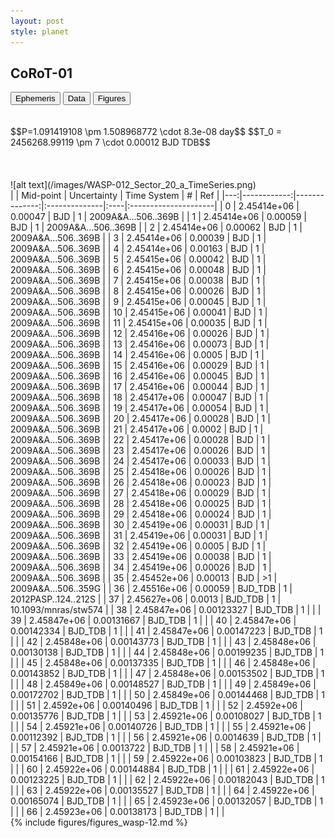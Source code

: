 ```yaml
---
layout: post
style: planet
---
```

<script src="../js/planets.js"></script> 

## CoRoT-01

<!-- Tab links -->
<div class="tab">
  <button class="tablinks" onclick="openCity(event, 'Ephemeris')">Ephemeris</button>
  <button class="tablinks" onclick="openCity(event, 'Data')">Data</button>
  <button class="tablinks" onclick="openCity(event, 'Figures')">Figures</button>
</div>

<!-- Tab content -->
<div id="Ephemeris" class="tabcontent" markdown="1">
<br/><br/>
  $$P=1.091419108 \pm 1.508968772 \cdot 8.3e-08 day$$
  $$T_0 = 2456268.99119 \pm 7 \cdot 0.00012 BJD TDB$$
  <br/><br/>
  <br/><br/>
  ![alt text](/images/WASP-012_Sector_20_a_TimeSeries.png)
</div>

<div id="Data" class="tabcontent" markdown="1">
|    |   Mid-point |   Uncertainty | Time System   | #   | Ref                  |
|---:|------------:|--------------:|:--------------|:----|:---------------------|
|  0 | 2.45414e+06 |    0.00047    | BJD           | 1   | 2009A&A...506..369B  |
|  1 | 2.45414e+06 |    0.00059    | BJD           | 1   | 2009A&A...506..369B  |
|  2 | 2.45414e+06 |    0.00062    | BJD           | 1   | 2009A&A...506..369B  |
|  3 | 2.45414e+06 |    0.00039    | BJD           | 1   | 2009A&A...506..369B  |
|  4 | 2.45414e+06 |    0.00163    | BJD           | 1   | 2009A&A...506..369B  |
|  5 | 2.45415e+06 |    0.00042    | BJD           | 1   | 2009A&A...506..369B  |
|  6 | 2.45415e+06 |    0.00048    | BJD           | 1   | 2009A&A...506..369B  |
|  7 | 2.45415e+06 |    0.00038    | BJD           | 1   | 2009A&A...506..369B  |
|  8 | 2.45415e+06 |    0.00026    | BJD           | 1   | 2009A&A...506..369B  |
|  9 | 2.45415e+06 |    0.00045    | BJD           | 1   | 2009A&A...506..369B  |
| 10 | 2.45415e+06 |    0.00041    | BJD           | 1   | 2009A&A...506..369B  |
| 11 | 2.45415e+06 |    0.00035    | BJD           | 1   | 2009A&A...506..369B  |
| 12 | 2.45416e+06 |    0.00026    | BJD           | 1   | 2009A&A...506..369B  |
| 13 | 2.45416e+06 |    0.00073    | BJD           | 1   | 2009A&A...506..369B  |
| 14 | 2.45416e+06 |    0.0005     | BJD           | 1   | 2009A&A...506..369B  |
| 15 | 2.45416e+06 |    0.00029    | BJD           | 1   | 2009A&A...506..369B  |
| 16 | 2.45416e+06 |    0.00045    | BJD           | 1   | 2009A&A...506..369B  |
| 17 | 2.45416e+06 |    0.00044    | BJD           | 1   | 2009A&A...506..369B  |
| 18 | 2.45417e+06 |    0.00047    | BJD           | 1   | 2009A&A...506..369B  |
| 19 | 2.45417e+06 |    0.00054    | BJD           | 1   | 2009A&A...506..369B  |
| 20 | 2.45417e+06 |    0.00028    | BJD           | 1   | 2009A&A...506..369B  |
| 21 | 2.45417e+06 |    0.0002     | BJD           | 1   | 2009A&A...506..369B  |
| 22 | 2.45417e+06 |    0.00028    | BJD           | 1   | 2009A&A...506..369B  |
| 23 | 2.45417e+06 |    0.00026    | BJD           | 1   | 2009A&A...506..369B  |
| 24 | 2.45417e+06 |    0.00033    | BJD           | 1   | 2009A&A...506..369B  |
| 25 | 2.45418e+06 |    0.00026    | BJD           | 1   | 2009A&A...506..369B  |
| 26 | 2.45418e+06 |    0.00023    | BJD           | 1   | 2009A&A...506..369B  |
| 27 | 2.45418e+06 |    0.00029    | BJD           | 1   | 2009A&A...506..369B  |
| 28 | 2.45418e+06 |    0.00025    | BJD           | 1   | 2009A&A...506..369B  |
| 29 | 2.45418e+06 |    0.00024    | BJD           | 1   | 2009A&A...506..369B  |
| 30 | 2.45419e+06 |    0.00031    | BJD           | 1   | 2009A&A...506..369B  |
| 31 | 2.45419e+06 |    0.00031    | BJD           | 1   | 2009A&A...506..369B  |
| 32 | 2.45419e+06 |    0.0005     | BJD           | 1   | 2009A&A...506..369B  |
| 33 | 2.45419e+06 |    0.00038    | BJD           | 1   | 2009A&A...506..369B  |
| 34 | 2.45419e+06 |    0.00026    | BJD           | 1   | 2009A&A...506..369B  |
| 35 | 2.45452e+06 |    0.00013    | BJD           | >1  | 2009A&A...506..359G  |
| 36 | 2.45516e+06 |    0.00059    | BJD_TDB       | 1   | 2012PASP..124..212S  |
| 37 | 2.45627e+06 |    0.0013     | BJD_TDB       | 1   | 10.1093/mnras/stw574 |
| 38 | 2.45847e+06 |    0.00123327 | BJD_TDB       | 1   |                      |
| 39 | 2.45847e+06 |    0.00131667 | BJD_TDB       | 1   |                      |
| 40 | 2.45847e+06 |    0.00142334 | BJD_TDB       | 1   |                      |
| 41 | 2.45847e+06 |    0.00147223 | BJD_TDB       | 1   |                      |
| 42 | 2.45848e+06 |    0.00143773 | BJD_TDB       | 1   |                      |
| 43 | 2.45848e+06 |    0.00130138 | BJD_TDB       | 1   |                      |
| 44 | 2.45848e+06 |    0.00199235 | BJD_TDB       | 1   |                      |
| 45 | 2.45848e+06 |    0.00137335 | BJD_TDB       | 1   |                      |
| 46 | 2.45848e+06 |    0.00143852 | BJD_TDB       | 1   |                      |
| 47 | 2.45848e+06 |    0.00153502 | BJD_TDB       | 1   |                      |
| 48 | 2.45849e+06 |    0.00148527 | BJD_TDB       | 1   |                      |
| 49 | 2.45849e+06 |    0.00172702 | BJD_TDB       | 1   |                      |
| 50 | 2.45849e+06 |    0.00144468 | BJD_TDB       | 1   |                      |
| 51 | 2.4592e+06  |    0.00140496 | BJD_TDB       | 1   |                      |
| 52 | 2.4592e+06  |    0.00135776 | BJD_TDB       | 1   |                      |
| 53 | 2.45921e+06 |    0.00108027 | BJD_TDB       | 1   |                      |
| 54 | 2.45921e+06 |    0.00140726 | BJD_TDB       | 1   |                      |
| 55 | 2.45921e+06 |    0.00112392 | BJD_TDB       | 1   |                      |
| 56 | 2.45921e+06 |    0.0014639  | BJD_TDB       | 1   |                      |
| 57 | 2.45921e+06 |    0.0013722  | BJD_TDB       | 1   |                      |
| 58 | 2.45921e+06 |    0.00154166 | BJD_TDB       | 1   |                      |
| 59 | 2.45922e+06 |    0.00103823 | BJD_TDB       | 1   |                      |
| 60 | 2.45922e+06 |    0.00144884 | BJD_TDB       | 1   |                      |
| 61 | 2.45922e+06 |    0.00123225 | BJD_TDB       | 1   |                      |
| 62 | 2.45922e+06 |    0.00182043 | BJD_TDB       | 1   |                      |
| 63 | 2.45922e+06 |    0.00135527 | BJD_TDB       | 1   |                      |
| 64 | 2.45922e+06 |    0.00165074 | BJD_TDB       | 1   |                      |
| 65 | 2.45923e+06 |    0.00132057 | BJD_TDB       | 1   |                      |
| 66 | 2.45923e+06 |    0.00138173 | BJD_TDB       | 1   |                      |
</div> 
 
<div id="Figures" class="tabcontent" markdown="1">
{% include figures/figures_wasp-12.md %}
</div>


<script src="../js/tabs.js"></script> 
